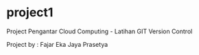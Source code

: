 # project1
Project Pengantar Cloud Computing - Latihan GIT Version Control

Project by : Fajar Eka Jaya Prasetya
